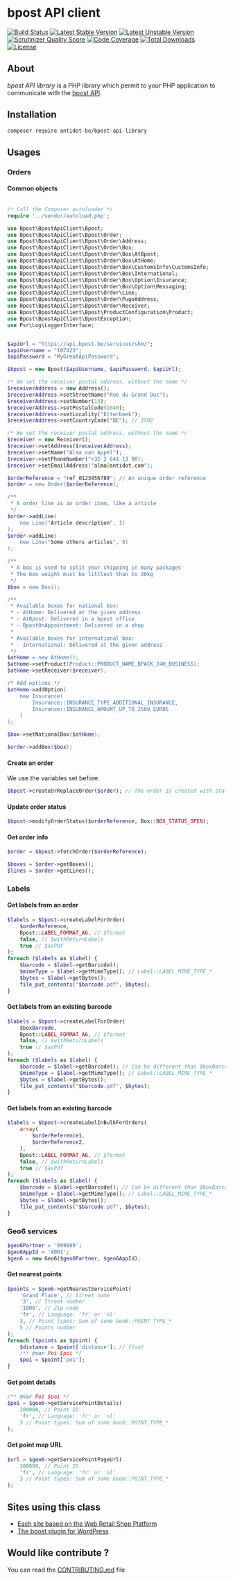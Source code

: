 # bpost API client

[![Build Status](https://scrutinizer-ci.com/g/Antidot-be/bpost-api-library/badges/build.png?b=master)](https://scrutinizer-ci.com/g/Antidot-be/bpost-api-library)
[![Latest Stable Version](https://poser.pugx.org/antidot-be/bpost-api-library/v/stable)](https://packagist.org/packages/antidot-be/bpost-api-library)
[![Latest Unstable Version](https://poser.pugx.org/antidot-be/bpost-api-library/v/unstable)](https://packagist.org/packages/antidot-be/bpost-api-library)
[![Scrutinizer Quality Score](https://scrutinizer-ci.com/g/Antidot-be/bpost-api-library/badges/quality-score.png?b=master)](https://scrutinizer-ci.com/g/Antidot-be/bpost-api-library)
[![Code Coverage](https://scrutinizer-ci.com/g/Antidot-be/bpost-api-library/badges/coverage.png?b=master)](https://scrutinizer-ci.com/g/Antidot-be/bpost-api-library)
[![Total Downloads](https://poser.pugx.org/antidot-be/bpost-api-library/downloads)](https://packagist.org/packages/antidot-be/bpost-api-library)
[![License](https://poser.pugx.org/antidot-be/bpost-api-library/license)](https://packagist.org/packages/antidot-be/bpost-api-library)

## About

_bpost API library_ is a PHP library which permit to your PHP application to communicate with the [bpost API](http://bpost.be).

## Installation

```bash
composer require antidot-be/bpost-api-library
```

## Usages

### Orders

#### Common objects

```php

/* Call the Composer autoloader */
require '../vendor/autoload.php';

use Bpost\BpostApiClient\Bpost;
use Bpost\BpostApiClient\Bpost\Order;
use Bpost\BpostApiClient\Bpost\Order\Address;
use Bpost\BpostApiClient\Bpost\Order\Box;
use Bpost\BpostApiClient\Bpost\Order\Box\AtBpost;
use Bpost\BpostApiClient\Bpost\Order\Box\AtHome;
use Bpost\BpostApiClient\Bpost\Order\Box\CustomsInfo\CustomsInfo;
use Bpost\BpostApiClient\Bpost\Order\Box\International;
use Bpost\BpostApiClient\Bpost\Order\Box\Option\Insurance;
use Bpost\BpostApiClient\Bpost\Order\Box\Option\Messaging;
use Bpost\BpostApiClient\Bpost\Order\Line;
use Bpost\BpostApiClient\Bpost\Order\PugoAddress;
use Bpost\BpostApiClient\Bpost\Order\Receiver;
use Bpost\BpostApiClient\Bpost\ProductConfiguration\Product;
use Bpost\BpostApiClient\BpostException;
use Psr\Log\LoggerInterface;


$apiUrl = "https://api.bpost.be/services/shm/";
$apiUsername = "107423";
$apiPassword = "MyGreatApiPassword";

$bpost = new Bpost($apiUsername, $apiPassword, $apiUrl);

/* We set the receiver postal address, without the name */
$receiverAddress = new Address();
$receiverAddress->setStreetName("Rue du Grand Duc");
$receiverAddress->setNumber(13);
$receiverAddress->setPostalCode(1040);
$receiverAddress->setLocality("Etterbeek");
$receiverAddress->setCountryCode("BE"); // ISO2

/* We set the receiver postal address, without the name */
$receiver = new Receiver();
$receiver->setAddress($receiverAddress);
$receiver->setName("Alma van Appel");
$receiver->setPhoneNumber("+32 2 641 13 90);
$receiver->setEmailAddress("alma@antidot.com");

$orderReference = "ref_0123456789"; // An unique order reference
$order = new Order($orderReference);

/**
 * A order line is an order item, like a article
 */
$order->addLine(
    new Line("Article description", 1)
);
$order->addLine(
    new Line("Some others articles", 5)
);

/**
 * A box is used to split your shipping in many packages
 * The box weight must be littlest than to 30kg
 */
$box = new Box();

/**
 * Available boxes for national box:
 * - AtHome: Delivered at the given address
 * - AtBpost: Delivered in a bpost office
 * - BpostOnAppointment: Delivered in a shop
 *
 * Available boxes for international box:
 * - International: Delivered at the given address
 */
$atHome = new AtHome();
$atHome->setProduct(Product::PRODUCT_NAME_BPACK_24H_BUSINESS);
$atHome->setReceiver($receiver);

/* Add options */
$atHome->addOption(
    new Insurance(
        Insurance::INSURANCE_TYPE_ADDITIONAL_INSURANCE,
        Insurance::INSURANCE_AMOUNT_UP_TO_2500_EUROS
    )
);

$box->setNationalBox($atHome);

$order->addBox($box);
```

#### Create an order

We use the variables set before.

```php
$bpost->createOrReplaceOrder($order); // The order is created with status Box::BOX_STATUS_PENDING
```

#### Update order status

```php
$bpost->modifyOrderStatus($orderReference, Box::BOX_STATUS_OPEN);
```

#### Get order info

```php
$order = $bpost->fetchOrder($orderReference);

$boxes = $order->getBoxes();
$lines = $order->getLines();
```

### Labels

#### Get labels from an order

```php
$labels = $bpost->createLabelForOrder(
    $orderReference,
    Bpost::LABEL_FORMAT_A6, // $format
    false, // $withReturnLabels
    true // $asPdf
);
foreach ($labels as $label) {
    $barcode = $label->getBarcode();
    $mimeType = $label->getMimeType(); // Label::LABEL_MIME_TYPE_*
    $bytes = $label->getBytes();
    file_put_contents("$barcode.pdf", $bytes);
}
```

#### Get labels from an existing barcode

```php
$labels = $bpost->createLabelForOrder(
    $boxBarcode,
    Bpost::LABEL_FORMAT_A6, // $format
    false, // $withReturnLabels
    true // $asPdf
);
foreach ($labels as $label) {
    $barcode = $label->getBarcode(); // Can be different than $boxBarcode if this is a return label
    $mimeType = $label->getMimeType(); // Label::LABEL_MIME_TYPE_*
    $bytes = $label->getBytes();
    file_put_contents("$barcode.pdf", $bytes);
}
```

#### Get labels from an existing barcode

```php
$labels = $bpost->createLabelInBulkForOrders(
    array(
        $orderReference1,
        $orderReference2,
    ),
    Bpost::LABEL_FORMAT_A6, // $format
    false, // $withReturnLabels
    true // $asPdf
);
foreach ($labels as $label) {
    $barcode = $label->getBarcode(); // Can be different than $boxBarcode if this is a return label
    $mimeType = $label->getMimeType(); // Label::LABEL_MIME_TYPE_*
    $bytes = $label->getBytes();
    file_put_contents("$barcode.pdf", $bytes);
}
```

### Geo6 services

```php
$geo6Partner = '999999';
$geo6AppId = 'A001';
$geo6 = new Geo6($geo6Partner, $geo6AppId);
```

#### Get nearest points
```php
$points = $geo6->getNearestServicePoint(
    'Grand Place', // Street name
    '3', // Street number
    '1000', // Zip code
    'fr', // Language: 'fr' or 'nl'
    3, // Point types: Sum of some Geo6::POINT_TYPE_*
    5 // Points number
);
foreach ($points as $point) {
    $distance = $point['distance']; // float
    /** @var Poi $poi */
    $poi = $point['poi'];
}
```

#### Get point details
```php
/** @var Poi $poi */
$poi = $geo6->getServicePointDetails(
    200000, // Point ID
    'fr', // Language: 'fr' or 'nl'
    3 // Point types: Sum of some Geo6::POINT_TYPE_*
);
```

#### Get point map URL
```php
$url = $geo6->getServicePointPageUrl(
    200000, // Point ID
    'fr', // Language: 'fr' or 'nl'
    3 // Point types: Sum of some Geo6::POINT_TYPE_*
);
```

## Sites using this class

* [Each site based on the Web Retail Shop Platform](http://www.webretailcompany.be)
* [The bpost plugin for WordPress](https://wordpress.org/plugins/bpost-shipping)

## Would like contribute ?

You can read the [CONTRIBUTING.md](https://github.com/Antidot-be/bpost-api-library/blob/master/CONTRIBUTING.md) file
